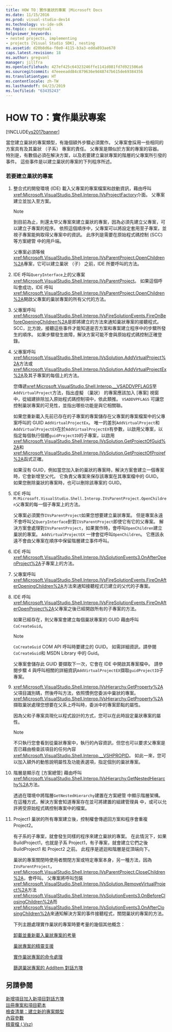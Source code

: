 ```yaml
---
title: HOW TO：實作巢狀的專案 |Microsoft Docs
ms.date: 11/15/2016
ms.prod: visual-studio-dev14
ms.technology: vs-ide-sdk
ms.topic: conceptual
helpviewer_keywords:
- nested projects, implementing
- projects [Visual Studio SDK], nesting
ms.assetid: d20b8d6a-f0e0-4115-b3a3-edda893ae678
caps.latest.revision: 18
ms.author: gregvanl
manager: jillfra
ms.openlocfilehash: 427ef425c64323246ffe1141d081fd7d921506a6
ms.sourcegitcommit: 47eeeeadd84c879636e9d48747b615de69384356
ms.translationtype: HT
ms.contentlocale: zh-TW
ms.lasthandoff: 04/23/2019
ms.locfileid: "63435243"
---
```

# <a name="how-to-implement-nested-projects"></a>HOW TO：實作巢狀專案
[!INCLUDE[vs2017banner](../../includes/vs2017banner.md)]

當您建立巢狀的專案類型，有幾個額外步驟必須實作。 父專案會採用一些相同的方案具有及其巢狀 （子系） 專案的責任。 父專案是類似於方案的專案的容器。 特別是，有數個必須在解決方案，以及若要建立巢狀專案的階層的父專案所引發的事件。 這些事件是以建立巢狀的專案的下列程序所述。  
  
### <a name="to-create-nested-projects"></a>若要建立巢狀的專案  
  
1. 整合式的開發環境 (IDE) 載入父專案的專案檔案和啟動資訊，藉由呼叫<xref:Microsoft.VisualStudio.Shell.Interop.IVsProjectFactory>介面。 父專案建立並加入至方案。  
  
   > [!NOTE]
   > 到目前為止，則還太早父專案來建立巢狀的專案，因為必須先建立父專案，可以建立子專案的程序。 依照這個順序中，父專案可以將設定套用至子專案，並視子專案能夠取得父專案中的資訊。 此序列是需要在原始程式碼控制 (SCC) 等方案總管 中的用戶端。  
  
    父專案必須等候<xref:Microsoft.VisualStudio.Shell.Interop.IVsParentProject.OpenChildren%2A>專案，它可以建立巢狀 （子） 之前，IDE 所要呼叫的方法。  
  
2. IDE 呼叫`QueryInterface`上的父專案<xref:Microsoft.VisualStudio.Shell.Interop.IVsParentProject>。 如果這個呼叫會成功，IDE 呼叫<xref:Microsoft.VisualStudio.Shell.Interop.IVsParentProject.OpenChildren%2A>開啟父專案的巢狀專案的所有父代的方法。  
  
3. 父專案呼叫<xref:Microsoft.VisualStudio.Shell.Interop.IVsFireSolutionEvents.FireOnBeforeOpeningChildren%2A>是即將建立的方法來通知巢狀專案的接聽程式。 SCC，比方說，接聽這些事件才能知道是否方案和專案建立程序中的步驟所發生的順序。 如果步驟發生故障，解決方案可能不會與原始程式碼控制正確登錄。  
  
4. 父專案呼叫<xref:Microsoft.VisualStudio.Shell.Interop.IVsSolution.AddVirtualProject%2A>方法或<xref:Microsoft.VisualStudio.Shell.Interop.IVsSolution.AddVirtualProjectEx%2A>及其子專案的每個上的方法。  
  
    您傳遞<xref:Microsoft.VisualStudio.Shell.Interop.__VSADDVPFLAGS>至`AddVirtualProject`方法，指出虛擬 （巢狀） 的專案應該加入 [專案] 視窗中，從組建排除加入原始程式碼控制項中，依此類推。 `VSADDVPFLAGS` 可讓您控制巢狀專案的可見性，並指出哪些功能是與它相關聯。  
  
    如果您重新載入先前已存在的子專案的專案儲存在父專案的專案檔案中的父專案呼叫的 GUID `AddVirtualProjectEx`。 唯一的差別`AddVirtualProject`和`AddVirtualProjectEX`在於`AddVirtualProjectEX`有參數，以啟用父專案，以指定每個執行個體`guidProjectID`的子專案，以啟用<xref:Microsoft.VisualStudio.Shell.Interop.IVsSolution.GetProjectOfGuid%2A>和<xref:Microsoft.VisualStudio.Shell.Interop.IVsSolution.GetProjectOfProjref%2A>函式正確。  
  
    如果沒有 GUID，例如當您加入新的巢狀的專案時，解決方案會建立一個專案時，它會新增至父代。 它負責父專案來保存該專案在其專案檔中的 GUID。 如果您刪除巢狀的專案時，也可以刪除該專案的 GUID。  
  
5. IDE 呼叫`M:Microsoft.VisualStudio.Shell.Interop.IVsParentProject.OpenChildren`父專案的每一個子專案上的方法。  
  
    父專案必須實作`IVsParentProject`如果您想要建立巢狀專案。 但是專案永遠不會呼叫父`QueryInterface`針對`IVsParentProject`即使它有它的父專案。 解決方案會處理對`IVsParentProject`，如果實作時，會呼叫`OpenChildren`建立巢狀的專案。 `AddVirtualProjectEX` 一律會從呼叫`OpenChildren`。 它應該永遠不會由父專案在順序中保留階層建立事件呼叫。  
  
6. IDE 呼叫<xref:Microsoft.VisualStudio.Shell.Interop.IVsSolutionEvents3.OnAfterOpenProject%2A>子專案上的方法。  
  
7. 父專案呼叫<xref:Microsoft.VisualStudio.Shell.Interop.IVsFireSolutionEvents.FireOnAfterOpeningChildren%2A>方法來通知接聽程式已建立的父代的子專案。  
  
8. IDE 呼叫<xref:Microsoft.VisualStudio.Shell.Interop.IVsFireSolutionEvents.FireOnAfterOpenProject%2A>父專案之後已經開啟所有的子專案的方法。  
  
    如果已經存在，則父專案會建立每個巢狀專案的 GUID 藉由呼叫`CoCreateGuid`。  
  
   > [!NOTE]
   > `CoCreateGuid` COM API 呼叫時要建立的 GUID。 如需詳細資訊，請參閱`CoCreateGuid`和 MSDN Library 中的 Guid。  
  
    父專案會儲存此 GUID 要擷取下一次，它會在 IDE 中開啟其專案檔中。 請參閱步驟 4 與呼叫相關的詳細資訊`AddVirtualProjectEX`擷取`guidProjectID`子專案。  
  
9. <xref:Microsoft.VisualStudio.Shell.Interop.IVsHierarchy.GetProperty%2A>父項目識別碼，然後呼叫方法，依照慣例您委派中巢狀的專案。 <xref:Microsoft.VisualStudio.Shell.Interop.IVsHierarchy.GetProperty%2A>擷取巢狀處理您想要在父系上呼叫時，委派中的專案節點的屬性。  
  
     因為父和子專案具現化以程式設計的方式，您可以在此時設定巢狀專案的屬性。  
  
    > [!NOTE]
    > 不只執行您會看到從巢狀專案中，執行的內容資訊，但您也可以要求父專案是否已藉由檢查該項目的任何內容<xref:Microsoft.VisualStudio.Shell.Interop.__VSHPROPID>。 如此一來，您可以加入額外的動態說明屬性及功能表選項，指定個別的巢狀專案。  
  
10. 階層是顯示在 [方案總管] 藉由呼叫<xref:Microsoft.VisualStudio.Shell.Interop.IVsHierarchy.GetNestedHierarchy%2A>方法。  
  
     透過在環境中將階層`GetNestedHierarchy`建置在方案總管 中顯示階層架構。 在這種方式，解決方案會知道專案存在並可將建置的組建管理員 中，或可以允許將受原始程式碼控制專案中的檔案。  
  
11. Project1 巢狀的所有專案建立後，控制權會傳遞回方案和程序會重複 Project2。  
  
     有子系的子專案，就會發生同樣的程序來建立巢狀的專案。 在此情況下，如果 BuildProject1，也就是子系 Project1，有子專案，就會建立它們之後 BuildProject1 和 Project2 之前。 此程序是遞迴和階層是從頂端向下。  
  
     巢狀的專案關閉時使用者關閉方案或特定專案本身，另一種方法，因為`IVsParentProject`， <xref:Microsoft.VisualStudio.Shell.Interop.IVsParentProject.CloseChildren%2A>，會呼叫。 父專案將呼叫包裝<xref:Microsoft.VisualStudio.Shell.Interop.IVsSolution.RemoveVirtualProject%2A>方法<xref:Microsoft.VisualStudio.Shell.Interop.IVsSolutionEvents3.OnBeforeClosingChildren%2A>而<xref:Microsoft.VisualStudio.Shell.Interop.IVsSolutionEvents3.OnAfterClosingChildren%2A>來通知解決方案的事件接聽程式，關閉巢狀的專案的方法。  
  
    下列主題處理實作巢狀的專案時要考量的幾個其他概念：  
  
    [卸載並重新載入巢狀專案的考量](../../extensibility/internals/considerations-for-unloading-and-reloading-nested-projects.md)  
  
    [巢狀專案的精靈支援](../../extensibility/internals/wizard-support-for-nested-projects.md)  
  
    [實作巢狀專案的命令處理](../../extensibility/internals/implementing-command-handling-for-nested-projects.md)  
  
    [篩選巢狀專案的 AddItem 對話方塊](../../extensibility/internals/filtering-the-additem-dialog-box-for-nested-projects.md)  
  
## <a name="see-also"></a>另請參閱  
 [新增項目加入新項目對話方塊](../../extensibility/internals/adding-items-to-the-add-new-item-dialog-boxes.md)   
 [註冊專案和項目範本](../../extensibility/internals/registering-project-and-item-templates.md)   
 [檢查清單：建立新的專案類型](../../extensibility/internals/checklist-creating-new-project-types.md)   
 [內容參數](../../extensibility/internals/context-parameters.md)   
 [精靈檔 (.Vsz)](../../extensibility/internals/wizard-dot-vsz-file.md)

